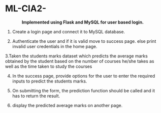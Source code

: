 # ML-CIA2-
<b><center>Implemented using Flask and MySQL for user based login.</center></b>
1. Create a login page and connect it to MySQL database.



2. Authenticate the user and if it is valid move to success page. else print invalid user credentials in the home page.



 3.Taken the students marks dataset which predicts the average marks obtained by the student based on the number of courses he/she takes as well as the time taken to  study the courses



4. In the success page, provide options for the user to enter the required inputs to predict the students marks.



5. On submitting the form, the prediction function should be called and it has to return the result.



6. display the predicted average marks on another page.

